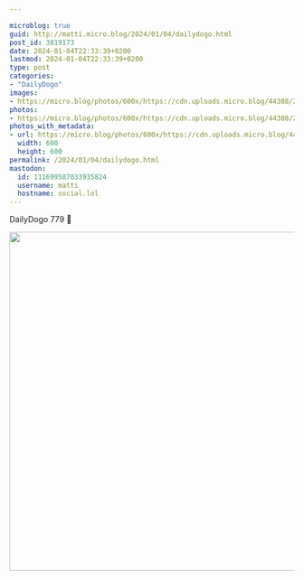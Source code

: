 ```yaml
---

microblog: true
guid: http://matti.micro.blog/2024/01/04/dailydogo.html
post_id: 3819173
date: 2024-01-04T22:33:39+0200
lastmod: 2024-01-04T22:33:39+0200
type: post
categories:
- "DailyDogo"
images:
- https://micro.blog/photos/600x/https://cdn.uploads.micro.blog/44388/2024/e9be6859b8fd4570956cde69daf1ef05.jpg
photos:
- https://micro.blog/photos/600x/https://cdn.uploads.micro.blog/44388/2024/e9be6859b8fd4570956cde69daf1ef05.jpg
photos_with_metadata:
- url: https://micro.blog/photos/600x/https://cdn.uploads.micro.blog/44388/2024/e9be6859b8fd4570956cde69daf1ef05.jpg
  width: 600
  height: 600
permalink: /2024/01/04/dailydogo.html
mastodon:
  id: 111699587033935824
  username: matti
  hostname: social.lol
---
```

DailyDogo 779 🐶

<img src="https://micro.blog/photos/600x/https://blog.martin-haehnel.de/uploads/2024/e9be6859b8fd4570956cde69daf1ef05.jpg" width="600" height="600" alt="" />
